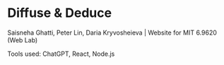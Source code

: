 # Diffuse & Deduce

Saisneha Ghatti, Peter Lin, Daria Kryvosheieva | Website for MIT 6.9620 (Web Lab)

Tools used: ChatGPT, React, Node.js
